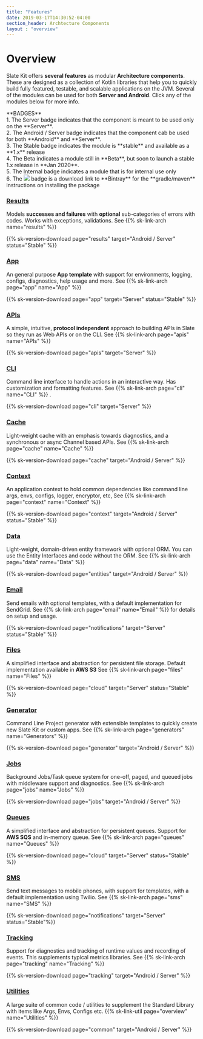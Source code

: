 ```yaml
---
title: "Features"
date: 2019-03-17T14:30:52-04:00
section_header: Archtecture Components
layout : "overview"
---
```


# Overview
Slate Kit offers <strong>several features</strong> as modular <strong>Architecture components</strong>. These are designed as a collection of Kotlin libraries that help you to quickly build fully featured, testable, 
and scalable applications on the JVM. Several of the modules can be used for both **Server and Android**. Click any of the modules below for more info.

 <div class="alert alert-info" role="alert">
**BADGES**<br/>
1. The <span class="badge badge-light">Server</span> badge indicates that the component is meant to be used only on the **Server**.<br/>
2. The <span class="badge badge-light">Android / Server</span> badge indicates that the component cab be used for both **Android** and **Server**.<br/>
3. The <span class="badge badge-success">Stable</span> badge indicates the module is **stable** and available as a **1.x** release <br/>
4. The <span class="badge badge-light">Beta</span> indicates a module still in **Beta**, but soon to launch a stable 1.x release in **Jan 2020**.<br/>
5. The <span class="badge badge-warning">Internal</span> badge indicates a module that is for internal use only <br/>
6. The <img src="https://api.bintray.com/packages/codehelixinc/slatekit/slatekit-results/images/download.svg" /> badge is a download link to **Bintray** for the **gradle/maven** instructions on installing the package <br/>

</a>
</div>

<section id="services" class="integration">
  <div class="container">
      <div class="row text-center">
          <div class="col-md-4 wow fadeInUp">
            <div class="box text-center">
              <a href="arch/results"><img src="assets/media/img/white/target.png" alt="" class="img-fluid"></a>
              <div><a href="arch/results"><h3>Results</h3></a></div>
              <p>Models <strong>successes and failures</strong> with <strong>optional</strong> sub-categories of errors with codes. Works with exceptions, validations.
                 See {{% sk-link-arch name="results" %}} 
              </p>
              {{% sk-version-download page="results" target="Android / Server" status="Stable" %}}
            </div>
          </div>
          <div class="col-md-4 wow fadeInUp">
            <div class="box text-center">
              <a href="arch/app"><img src="assets/media/img/white/desktop.png" alt="" class="img-fluid"></a>
              <div><a href="arch/app"><h3>App</h3></a></div>
              <p>An general purpose <strong>App template</strong> with support for environments, logging, configs, diagnostics, help usage and more. See {{% sk-link-arch page="app" name="App" %}} 
              </p>
              {{% sk-version-download page="app" target="Server" status="Stable" %}}
            </div>
          </div>
          <div class="col-md-4 wow fadeInUp">
            <div class="box text-center">
              <a href="arch/apis"><img src="assets/media/img/white/webapi.png" alt="" class="img-fluid"></a>
              <div><a href="arch/apis"><h3>APIs</h3></a></div>
              <p>A simple, intuitive, <strong>protocol independent</strong> approach to building APIs in Slate so they run as Web APIs or on the CLI. See {{% sk-link-arch page="apis" name="APIs" %}} 
              </p>
              {{% sk-version-download page="apis" target="Server" %}}
            </div>
          </div>
          <div class="col-md-4 wow fadeInUp">
            <div class="box text-center">
              <a href="arch/cli"><img src="assets/media/img/white/terminal.png" alt="" class="img-fluid"></a>
              <div><a href="arch/cli"><h3>CLI</h3></a></div>
              <p>Command line interface to handle actions in an interactive way. Has customization and formatting features. See {{% sk-link-arch page="cli" name="CLI" %}} </a>.
              </p>
              {{% sk-version-download page="cli" target="Server" %}}
            </div>
          </div>
          <div class="col-md-4 wow fadeInUp">
            <div class="box text-center">
              <a href="arch/cache"><img src="assets/media/img/white/lightning.png" alt="" class="img-fluid"></a>
              <div><a href="arch/cache"><h3>Cache</h3></a></div>
              <p>Light-weight cache with an emphasis towards diagnostics, and a synchronous or async Channel based APIs. See {{% sk-link-arch page="cache" name="Cache" %}} 
              </p>
              {{% sk-version-download page="cache" target="Android / Server" %}}
            </div>
          </div>
          <!--
          <div class="col-md-4 wow fadeInUp">
            <div class="box text-center">
              <a href="core/kotlin-cmd.html"><img src="assets/media/img/white/command2.png" alt="" class="img-fluid"></a>
              <div><a href="core/kotlin-cmd.html"><h3>Commands</h3></a></div>
              <p>A variation to the command pattern to support ad-hoc execution of code, 
                with support for metrics and time-stamps. 
                See <a class="url-ch" href="core/kotlin-cmd.html">example</a> 
              </p>
            </div>
          </div>
        -->
          <div class="col-md-4 wow fadeInUp">
            <div class="box text-center">
              <a href="arch/context"><img src="assets/media/img/white/connected.png" alt="" class="img-fluid"></a>
              <div><a href="arch/context"><h3>Context</h3></a></div>
              <p>An application context to hold common dependencies like command line args, envs, configs, logger, encryptor, etc, 
                 See {{% sk-link-arch page="context" name="Context" %}} 
              </p>
              {{% sk-version-download page="context" target="Android / Server" status="Stable" %}}
            </div>
          </div>
          <div class="col-md-4 wow fadeInUp">
            <div class="box text-center">
              <a href="arch/data"><img src="assets/media/img/white/layers.png" alt="" class="img-fluid"></a>
              <div><a href="arch/data"><h3>Data</h3></a></div>
              <p>Light-weight, domain-driven entity framework with optional ORM. You can use the Entity Interfaces and code without the ORM. See {{% sk-link-arch page="data" name="Data" %}} 
              </p>
              {{% sk-version-download page="entities" target="Android / Server" %}}
            </div>
          </div>
          <div class="col-md-4 wow fadeInUp">
            <div class="box text-center">
              <a href="arch/email"><img src="assets/media/img/white/email.png" alt="" class="img-fluid"></a>
              <div><a href="arch/email"><h3>Email</h3></a></div>
              <p>Send emails with optional templates, with a default implementation for SendGrid.
                 See {{% sk-link-arch page="email" name="Email" %}} for details on setup and usage</a>.
              </p>
              {{% sk-version-download page="notifications" target="Server" status="Stable" %}}
            </div>
          </div>
          <div class="col-md-4 wow fadeInUp">
            <div class="box text-center">
              <a href="arch/files"><img src="assets/media/img/white/folders.png" alt="" class="img-fluid"></a>
              <div><a href="arch/files"><h3>Files</h3></a></div>
              <p>A simplified interface and abstraction for persistent file storage. Default implementation available in <strong>AWS S3</strong> See {{% sk-link-arch page="files" name="Files" %}} 
              </p>
              {{% sk-version-download page="cloud" target="Server" status="Stable" %}}
            </div>
          </div>
          <div class="col-md-4 wow fadeInUp">
            <div class="box text-center">
              <a href="arch/generators"><img src="assets/media/img/white/prototype.png" alt="" class="img-fluid"></a>
              <div><a href="arch/generators"><h3>Generator</h3></a></div>
              <p>Command Line Project generator with extensible templates to quickly create new Slate Kit or custom apps. See {{% sk-link-arch page="generators" name="Generators" %}} 
              </p>
              {{% sk-version-download page="generator" target="Android / Server" %}}
            </div>
          </div>
          <div class="col-md-4 wow fadeInUp">
            <div class="box text-center">
              <a href="arch/jobs"><img src="assets/media/img/white/gears.png" alt="" class="img-fluid"></a>
              <div><a href="arch/jobs"><h3>Jobs</h3></a></div>
              <p>Background Jobs/Task queue system for one-off, paged, and queued jobs with middleware support and diagnostics.
                See {{% sk-link-arch page="jobs" name="Jobs" %}} 
              </p>
              {{% sk-version-download page="jobs" target="Android / Server" %}}
            </div>
          </div>
          <!--
          <div class="col-md-4 wow fadeInUp">
            <div class="box text-center">
              <a href="core/kotlin-notifications.html"><img src="assets/media/img/white/speaker.png" alt="" class="img-fluid"></a>
              <div><a href="core/kotlin-notifications.html"><h3>Notifications</h3></a></div>
              <p>Mobile push notifications for Android and iOS. Abstracts alerts/data payloads for both platforms.
              </p>
            </div>
          </div>
        -->
          <div class="col-md-4 wow fadeInUp">
            <div class="box text-center">
              <a href="arch/queues"><img src="assets/media/img/white/queue.png" alt="" class="img-fluid"></a>
              <div><a href="arch/queues"><h3>Queues</h3></a></div>
              <p>A simplified interface and abstraction for persistent queues. 
                Support for <strong>AWS SQS</strong> and in-memory queue. See {{% sk-link-arch page="queues" name="Queues" %}} 
              </p>
              {{% sk-version-download page="cloud" target="Server" status="Stable" %}}
            </div>
          </div>
          <!--
          <div class="col-md-4 wow fadeInUp">
            <div class="box text-center">
              <a href="core/kotlin-server.html"><img src="assets/media/img/white/server.png" alt="" class="img-fluid"></a>
              <div><a href="core/kotlin-server.html"><h3>Server</h3></a></div>
              <p>A base Web Server to host your <a class="url-ch" href="core/kotlin-server.html">protocol independent APIs</a> 
                with built in support for many features. See <a class="url-ch" href="core/kotlin-server.html">concepts</a>, 
                <a class="url-ch" href="core/kotlin-server.html">example</a> and 
                <a class="url-ch" href="releases.html#release-downloads">sample apps</a>
              </p>
            </div>
          </div>
        -->
          <div class="col-md-4 wow fadeInUp">
            <div class="box text-center">
              <a href="arch/sms"><img src="assets/media/img/white/mobile.png" alt="" class="img-fluid"></a>
              <div><a href="arch/sms"><h3>SMS</h3></a></div>
              <p>Send text messages to mobile phones, with support for templates, with a default implementation using Twilio.
                 See {{% sk-link-arch page="sms" name="SMS" %}} 
              </p>
              {{% sk-version-download page="notifications" target="Server" status="Stable"%}}
            </div>
          </div>
          <div class="col-md-4 wow fadeInUp">
            <div class="box text-center">
              <a href="arch/tracking"><img src="assets/media/img/white/diagnostic.png" alt="" class="img-fluid"></a>
              <div><a href="arch/tracking"><h3>Tracking</h3></a></div>
              <p>Support for diagnostics and tracking of runtime values and recording of events. This supplements typical metrics libraries. See {{% sk-link-arch page="tracking" name="Tracking" %}} 
              </p>
              {{% sk-version-download page="tracking" target="Android / Server" %}}
            </div>
          </div>
          <div class="col-md-4 wow fadeInUp">
            <div class="box text-center">
              <a href="utils/overview"><img src="assets/media/img/white/multitool.png" alt="" class="img-fluid"></a>
              <div><a href="utils/overview"><h3>Utilities</h3></a></div>
              <p>A large suite of common code / utilities to supplement the Standard Library with items like Args, Envs, Configs etc. {{% sk-link-util page="overview" name="Utilities" %}} 
              </p>
              {{% sk-version-download page="common" target="Android / Server" %}}
            </div>
          </div>
      </div>
  </div>
</section>



